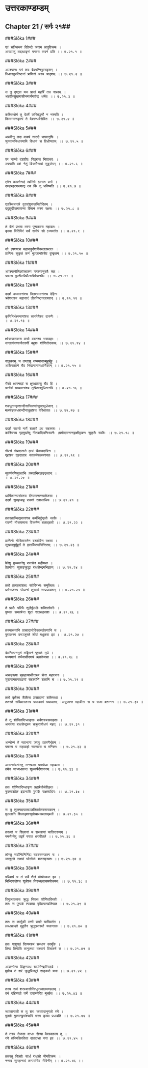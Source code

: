 उत्तरकाण्डम्डम्
===============================


## Chapter 21  / सर्गः २१##


###Slōka 1###


    एवं सञ्चिन्त्य विप्रेन्दो जगाम लघुविक्रमः ।
    आख्यातुं तद्यथावृत्तं यमस्य सदनं प्रति ।। ७.२१.१ ॥


###Slōka 2###


    अपश्यत्स यमं तत्र देवमग्निपुरस्कृतम् ।
    विधानमुपतिष्ठन्तं प्राणिनो यस्य यादृशम् ।। ७.२१.२ ॥


###Slōka 3###


    स तु दृष्ट्वा यमः प्राप्तं महर्षिं तत्र नारदम् ।
    अब्रवीत्सुखमासीनमर्घ्यमावेद्य धर्मतः ।। ७.२१.३ ॥


###Slōka 4###


    कच्चित्क्षेमं तु देवर्षे कच्चिद्धर्मो न नश्यति ।
    किमागमनकृत्यं ते देवगन्धर्वसेवित ।। ७.२१.४ ॥


###Slōka 5###


    अब्रवीत्तु तदा वाक्यं नारदो भगवानृषिः ।
    श्रूयतामभिधास्यामि विधानं च विधीयताम् ।। ७.२१.५ ॥


###Slōka 6###


    एष नाम्नो दशग्रीवः पितृराज निशाचरः ।
    उपयाति वशं नेतुं विक्रमैस्त्वां सुदुर्जयम् ।। ७.२१.६ ॥


###Slōka 7###


    एतेन कारणेनाहं त्वरितो ह्यागतः प्रभो ।
    दण्डप्रहरणस्याद्य तव किं नु भविष्यति ।। ७.२१.७ ॥


###Slōka 8###


    एतस्मिन्नन्तरे दुरादंशुमन्तमिवोदितम् ।
    ददृशुर्दीप्तमायान्तं विमानं तस्य रक्षसः ।। ७.२१.८ ॥


###Slōka 9###


    तं देशं प्रभया तस्य पुष्पकस्य महाबलः ।
    कृत्वा वितिमिरं सर्वं समीपं सो ऽभ्यवर्तत ।। ७.२१.९ ॥


###Slōka 10###


    सो ऽपश्यत्स महाबाहुर्दशग्रीवस्ततस्ततः ।
    प्राणिनः सुकृतं कर्म भुञ्जानांश्चैव दुष्कृतम् ।। ७.२१.१० ॥


###Slōka 11###


    अपश्यत्सैनिकांश्चास्य यमस्यानुचरैः सह ।
    यमस्य पुरुषैरुग्रैर्घोररूपैर्भयानकैः ।। ७.२१.११ ॥


###Slōka 12###


    ददर्श वध्यमानांश्च क्लिश्यमानांश्च देहिनः ।
    क्रोशतश्च महानादं तीव्रनिष्टनतत्परान् ।। ७.२१.१२ ॥


###Slōka 13###


    कृमिभिर्भक्ष्यमाणांश्च सारमेयैश्च दारुणैः ।
    । ७.२१.१३ ॥


###Slōka 14###


    क्षोत्रायासकरा वाचो वदतश्च भयावहाः ।
    सन्तार्यमाणान्वैतरणीं बहुशः शोणितोदकाम् ।। ७.२१.१४ ॥


###Slōka 15###


    वालुकासु च तप्तासु तप्यमानान्मुहूर्मुहुः ।
    असिपत्रवने चैव भिद्यमानानधार्मिकान् ।। ७.२१.१५ ॥


###Slōka 16###


    रौरवे क्षारनद्यां च क्षुरधारासु चैव हि ।
    पानीयं याचमानांश्च तृषितान्क्षुधितानपि ।। ७.२१.१६ ॥


###Slōka 17###


    शवभूतान्कृशान्दीनान्विवर्णान्मुक्तमूर्धजान् ।
    मलपङ्कधरान्दीनान्रूक्षांश्च परिधावतः ।। ७.२१.१७ ॥


###Slōka 18###


    ददर्श रावणो मार्गे शतशो ऽथ सहस्रशः ।
    कांश्चिच्च गृहमुख्येषु गीतवादित्रनिःस्वनैः ।प्रमोदमानानद्राक्षीद्रावणः सुकृतैः स्वकैः ।। ७.२१.१८ ॥


###Slōka 19###


    गौरसं गोप्रदातारो ह्यन्नं चैवान्नदायिनः ।
    गृहांश्च गृहदातारः स्वकर्मफलमश्नतः ।। ७.२१.१९ ॥


###Slōka 20###


    सुवर्णमणिमुक्ताभिः प्रमदाभिरलङ्कृतान् ।
    । ७.२१.२० ॥


###Slōka 21###


    धार्मिकानपरांस्तत्र दीप्यमानान्स्वतेजसा ।
    ददर्श सुमहाबाहू रावणो राक्षसाधिपः ।। ७.२१.२१ ॥


###Slōka 22###


    ततस्तान्भिद्यमानांश्च कर्मभिर्दुष्कृतैः स्वकैः ।
    रावणो मोचयामास विक्रमेण बलाद्बली ।। ७.२१.२२ ॥


###Slōka 23###


    प्राणिनो मोचितास्तेन दशग्रीवेण रक्षसा ।
    सुखमापुर्मुहूर्तं ते ह्यतर्कितमचिन्तितम् ।। ७.२१.२३ ॥


###Slōka 24###


    प्रेतेषु मुच्यमानेषु राक्षसेन महीयसा ।
    प्रेतगोपाः सुसङ्क्रुद्धा राक्षसेन्द्रमभिद्रवन् ।। ७.२१.२४ ॥


###Slōka 25###


    ततो हलहलाशब्दः सर्वदिग्भ्यः समुत्थितः ।
    धर्मराजस्य योधानां शूराणां सम्प्रधावताम् ।। ७.२१.२५ ॥


###Slōka 26###


    ते प्रासैः परिघैः शूलैर्मुसलैः शक्तितोमरैः ।
    पुष्पकं समवर्षन्त शूराः शतसहस्रशः ।। ७.२१.२६ ॥


###Slōka 27###


    तस्यासनानि प्रासादान्वेदिकास्तोरणानि च ।
    पुष्पकस्य बभञ्जुस्ते शीघ्रं मधुकरा इव ।। ७.२१.२७ ॥


###Slōka 28###


    देवनिष्ठानभूतं तद्विमानं पुष्पकं मृधे ।
    भज्यमानं तथैवासीदक्षयं ब्रह्मतेजसा ।। ७.२१.२८ ॥


###Slōka 29###


    असङ्ख्या सुमहत्यासीत्तस्य सेना महात्मनः ।
    शूराणामग्रयातऽणां सहस्राणि शतानि च ।। ७.२१.२९ ॥


###Slōka 30###


    ततो वृक्षैश्च शैलैश्च प्रासादानां शतैस्तथा ।
    ततस्ते सचिवास्तस्य यथाकामं यथाबलम् ।अयुध्यन्त महावीराः स च राजा दशाननः ।। ७.२१.३० ॥


###Slōka 31###


    ते तु शोणितदिग्धाङ्गाः सर्वशस्त्रसमाहताः ।
    अमात्या राक्षसेन्द्रस्य चक्रुरायोधनं महत् ।। ७.२१.३१ ॥


###Slōka 32###


    अन्योन्यं ते महाभागा जघ्नुः प्रहरणैर्भृशम् ।
    यमस्य च महाबाहो रावणस्य च मन्त्रिणः ।। ७.२१.३२ ॥


###Slōka 33###


    अमात्यांस्तांस्तु सन्त्यज्य यमयोधा महाबलाः ।
    तमेव चाभ्यधावन्त शूलवर्षैर्दशाननम् ।। ७.२१.३३ ॥


###Slōka 34###


    ततः शोणितदिग्धाङ्गः प्रहारैर्जर्जरीकृतः ।
    फुल्लाशोक इवाभाति पुष्पके राक्षसाधिपः ।। ७.२१.३४ ॥


###Slōka 35###


    स तु शूलगदापासाञ्छक्तितोमरसायकान् ।
    मुसलानि शिलावृक्षान्मुमोचास्त्रबलाद्बली ।। ७.२१.३५ ॥


###Slōka 36###


    तरूणां च शिलानां च शस्त्राणां चातिदारुणम् ।
    यमसैन्येषु तद्वर्षं पपात धरणीतले ।। ७.२१.३६ ॥


###Slōka 37###


    तांस्तु सर्वान्विनिर्भिद्य तदस्त्रमपहत्य च ।
    जघ्नुस्ते राक्षसं घोरमेकं शतसहस्रशः ।। ७.२१.३७ ॥


###Slōka 38###


    परिवार्य च तं सर्वे शैलं मोघोत्करा इव ।
    भिन्दिपालैश्च शूलैश्च निरुच्छ्वासमपोथयन् ।। ७.२१.३८ ॥


###Slōka 39###


    विमुक्तकवचः क्रुद्धः सिक्तः शोणितविस्रवैः ।
    ततः स पुष्पकं त्यक्त्वा पृथिव्यामवतिष्ठत ।। ७.२१.३९ ॥


###Slōka 40###


    ततः स कार्मुकी वाणी समरे चाभिवर्तत ।
    लब्धसञ्ज्ञो मुहूर्तेन क्रुद्धस्तस्थौ यथान्तकः ।। ७.२१.४० ॥


###Slōka 41###


    ततः पाशुपतं दिव्यमस्त्रं सन्धाय कार्मुके ।
    तिष्ठ तिष्ठेति तानुक्त्वा तच्चापं विचकर्ष स ।। ७.२१.४१ ॥


###Slōka 42###


    आकर्णात्स विकृष्याथ चापमिन्द्रारिराहवे ।
    मुमोच तं शरं क्रुद्धस्त्रिपुरे शङ्करो यथा ।। ७.२१.४२ ॥


###Slōka 43###


    तस्य रूपं शरस्यासीत्विधूमज्वालमण्डलम् ।
    वनं दहिष्यतो घर्मे दावाग्नेरिव मूर्च्छतः ।। ७.२१.४३ ॥


###Slōka 44###


    ज्वालामाली स तु शरः क्रव्यादानुगतो रणे ।
    मुक्तो गुल्मान्द्रुमांश्चापि भस्म कृत्वा प्रधावति ।। ७.२१.४४ ॥


###Slōka 45###


    ते तस्य तेजसा दग्धाः सैन्या वैवस्वतस्य तु ।
    रणे तस्मिन्निपतिता दावदग्धा नगा इव ।। ७.२१.४५ ॥


###Slōka 46###


    ततस्तु सिचवैः सार्धं राक्षसो भीमविक्रमः ।
    ननाद सुमहानादं कम्पयन्निव मेदिनीम् ।। ७.२१.४६ ।।


